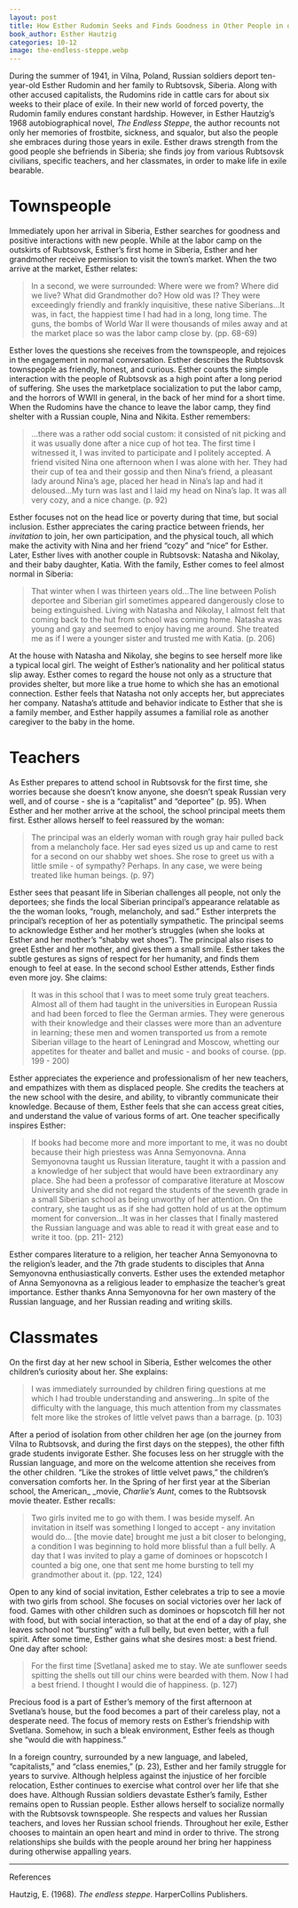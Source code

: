 ```yaml
---
layout: post
title: How Esther Rudomin Seeks and Finds Goodness in Other People in order to Thrive
book_author: Esther Hautzig
categories: 10-12
image: the-endless-steppe.webp
---
```


During the summer of 1941, in Vilna, Poland, Russian soldiers deport ten-year-old Esther
Rudomin and her family to Rubtsovsk, Siberia. Along with other accused capitalists,
the Rudomins ride in cattle cars
for about six weeks to their place of exile. In their new world of forced
poverty, the Rudomin family endures constant hardship. However, in Esther
Hautzig’s 1968 autobiographical novel, _The Endless Steppe_, the author recounts
not only her memories of frostbite, sickness, and squalor, but also the people
she embraces during those years in exile. Esther draws strength from the good
people she befriends in Siberia; she finds joy from various Rubtsovsk civilians,
specific teachers, and her classmates, in order to make life in exile bearable.

# Townspeople

Immediately upon her arrival in Siberia, Esther searches for goodness and
positive interactions with new people. While at the labor camp on the outskirts
of Rubtsovsk, Esther’s first home in Siberia, Esther and her grandmother receive
permission to visit the town’s market. When the two arrive at the market, Esther
relates:

> In a second, we were surrounded: Where were we from? Where did we live?
> What did Grandmother do? How old was I? They were exceedingly friendly
> and frankly inquisitive, these native Siberians…It was, in fact, the
> happiest time I had had in a long, long time. The guns, the bombs of
> World War II were thousands of miles away and at the market place so was
> the labor camp close by. (pp. 68-69)

Esther loves the questions she receives from the townspeople, and rejoices in
the engagement in normal conversation. Esther describes the Rubtsovsk townspeople as friendly, honest, and curious.
Esther counts the simple interaction with
the people of Rubtsovsk as a high point after a long period of suffering. She
uses the marketplace socialization to put the labor camp, and the horrors of
WWII in general, in the back of her mind for a short time. When the Rudomins
have the chance to leave the labor camp, they find shelter with a Russian
couple, Nina and Nikita. Esther remembers:

> ...there was a rather odd social custom: it consisted of nit picking and
> it was usually done after a nice cup of hot tea. The first time I
> witnessed it, I was invited to participate and I politely accepted. A
> friend visited Nina one afternoon when I was alone with her. They had
> their cup of tea and their gossip and then Nina’s friend, a pleasant
> lady around Nina’s age, placed her head in Nina’s lap and had it
> deloused…My turn was last and I laid my head on Nina’s lap. It was all
> very cozy, and a nice change. (p. 92)

Esther focuses not on the head lice or poverty during that time, but social
inclusion. Esther appreciates the caring practice between friends, her
_invitation_ to join, her own participation, and the physical touch, all which
make the activity with Nina and her friend “cozy” and “nice” for Esther. Later,
Esther lives with another couple in Rubtsovsk: Natasha and Nikolay, and their
baby daughter, Katia. With the family, Esther comes to feel almost normal in
Siberia:

> That winter when I was thirteen years old…The line between Polish
> deportee and Siberian girl sometimes appeared dangerously close to being
> extinguished. Living with Natasha and Nikolay, I almost felt that coming
> back to the hut from school was coming home. Natasha was young and gay
> and seemed to enjoy having me around. She treated me as if I were a
> younger sister and trusted me with Katia. (p. 206)

At the house with Natasha and Nikolay, she begins to see herself more like a
typical local girl. The weight of Esther’s nationality and her political status
slip away. Esther comes to regard the house not only as a structure that
provides shelter, but more like a true home to which she has an emotional
connection. Esther feels that Natasha not only accepts her, but appreciates her
company. Natasha’s attitude and behavior indicate to Esther that she is a family
member, and Esther happily assumes a familial role as another caregiver to the
baby in the home.

# Teachers

As Esther prepares to attend school in Rubtsovsk for the
first time, she worries because she doesn’t know anyone, she doesn’t speak
Russian very well, and of course - she is a “capitalist” and “deportee” (p. 95).
When Esther and her mother arrive at the school, the school principal meets them
first. Esther allows herself to feel reassured by the woman:

> The principal was an elderly woman with rough gray hair pulled back from
> a melancholy face. Her sad eyes sized us up and came to rest for a
> second on our shabby wet shoes. She rose to greet us with a little smile
> \- of sympathy? Perhaps. In any case, we were being treated like human
> beings. (p. 97)

Esther sees that peasant life in Siberian challenges all people, not only the
deportees; she finds the local Siberian principal’s appearance relatable as the the woman looks, “rough,
melancholy, and sad.” Esther interprets the principal’s reception of her as potentially sympathetic. The principal seems to acknowledge Esther and
her mother’s struggles (when she looks at Esther and her mother’s “shabby wet
shoes”). The principal also rises to greet Esther and her mother, and gives them
a small smile. Esther takes the subtle gestures as signs of respect for her
humanity, and finds them enough to feel at ease. In the second school Esther
attends, Esther finds even more joy. She claims:

> It was in this school that I was to meet some truly great teachers.
> Almost all of them had taught in the universities in European Russia and
> had been forced to flee the German armies. They were generous with their
> knowledge and their classes were more than an adventure in learning;
> these men and women transported us from a remote Siberian village to the
> heart of Leningrad and Moscow, whetting our appetites for theater and
> ballet and music - and books of course. (pp. 199 - 200)

Esther appreciates the experience and professionalism of her new teachers, and
empathizes with them as displaced people. She credits the teachers at the new
school with the desire, and ability, to vibrantly communicate their knowledge. Because of
them, Esther feels that she can access great cities, and understand the value of
various forms of art. One teacher specifically inspires Esther:

> If books had become more and more important to me, it was no doubt
> because their high priestess was Anna Semyonovna. Anna Semyonovna taught
> us Russian literature, taught it with a passion and a knowledge of her
> subject that would have been extraordinary any place. She had been a
> professor of comparative literature at Moscow University and she did not
> regard the students of the seventh grade in a small Siberian school as
> being unworthy of her attention. On the contrary, she taught us as if
> she had gotten hold of us at the optimum moment for conversion…It was in
> her classes that I finally mastered the Russian language and was able to
> read it with great ease and to write it too. (pp. 211- 212)

Esther compares literature to a religion, her teacher Anna Semyonovna to the
religion’s leader, and the 7th grade students to disciples that Anna Semyonovna
enthusiastically converts. Esther uses the extended metaphor of Anna Semyonovna
as a religious leader to emphasize the teacher’s great importance. Esther thanks
Anna Semyonovna for her own mastery of the Russian language, and her Russian
reading and writing skills.

# Classmates

On the first day at her new school in Siberia, Esther welcomes the other
children’s curiosity about her. She explains:

> I was immediately surrounded by children firing questions at me which I
> had trouble understanding and answering…In spite of the difficulty with
> the language, this much attention from my classmates felt more like the
> strokes of little velvet paws than a barrage. (p. 103)

After a period of isolation from other children her age (on the journey from
Vilna to Rubtsovsk, and during the first days on the steppes), the other fifth
grade students invigorate Esther. She focuses less on her struggle with the
Russian language, and more on the welcome attention she receives from the other
children. “Like the strokes of little velvet paws,” the children’s conversation
comforts her. In the Spring of her first year at the Siberian school, the
American_ _movie, _Charlie’s Aunt_, comes to the Rubtsovsk movie theater. Esther
recalls:

> Two girls invited me to go with them. I was beside myself. An invitation
> in itself was something I longed to accept - any invitation would do…
> [the movie date] brought me just a bit closer to belonging, a condition
> I was beginning to hold more blissful than a full belly. A day that I
> was invited to play a game of dominoes or hopscotch I counted a big one,
> one that sent me home bursting to tell my grandmother about it. (pp.
> 122, 124)

Open to any kind of social invitation, Esther celebrates a trip to see a movie
with two girls from school. She focuses on social victories over her lack of
food. Games with other children such as dominoes or hopscotch fill her not with
food, but with social interaction, so that at the end of a day of play, she
leaves school not “bursting” with a full belly, but even better, with a full
spirit. After some time, Esther gains what she desires most: a best friend. One
day after school:

> For the first time [Svetlana] asked me to stay. We ate sunflower seeds
> spitting the shells out till our chins were bearded with them. Now I had
> a best friend. I thought I would die of happiness. (p. 127)

Precious food is a part of Esther’s memory of the first afternoon at Svetlana’s
house, but the food becomes a part of their careless play, not a desperate need.
The focus of memory rests on Esther’s friendship with Svetlana. Somehow, in such
a bleak environment, Esther feels as though she “would die with happiness.”

In a foreign country, surrounded by a new language, and labeled, “capitalists,”
and “class enemies,” (p. 23), Esther and her family struggle for years to
survive. Although helpless against the injustice of her forcible relocation,
Esther continues to exercise what control over her life that she does have.
Although Russian soldiers devastate Esther’s family, Esther remains open to
Russian people. Esther allows herself to socialize normally with the Rubtsovsk
townspeople. She respects and values her Russian teachers, and loves her Russian
school friends. Throughout her exile, Esther chooses to maintain an open heart
and mind in order to thrive. The strong relationships she builds with the people
around her bring her happiness during otherwise appalling years.

---
References

Hautzig, E. (1968). _The endless steppe_. HarperCollins Publishers.
